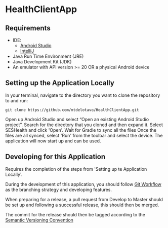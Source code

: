 # HealthClientApp

## Requirements
* IDE:
  * [Android Studio](https://developer.android.com/studio/)
  * [IntelliJ](https://www.jetbrains.com/help/idea/getting-started-with-android-development.html)
* Java Run Time Environment (JRE)
* Java Development Kit (JDK)
* An emulator with API version >= 20 OR a physical Android device


## Setting up the Application Locally
In your terminal, navigate to the directory you want to clone the repository to and run:


`git clone https://github.com/mtdelotavo/HealthClientApp.git`


Open up Android Studio and select “Open an existing Android Studio project”. Search for the directory that you cloned and then expand it. Select SESHealth and click 'Open'.
Wait for Gradle to sync all the files
Once the files are all synced, select 'Run' from the toolbar and select the device.
The application will now start up and can be used.

## Developing for this Application
Requires the completion of the steps from 'Setting up te Application Locally'.


During the development of this application, you should follow [Git Workflow](https://www.atlassian.com/git/tutorials/comparing-workflows/gitflow-workflow) as the branching strategy and developing features.


When preparing for a release, a pull request from Develop to Master should be set up and following a successful release, this should then be merged. 


The commit for the release should then be tagged according to the [Semantic Versioning Convention](https://semver.org/)


